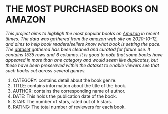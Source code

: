 # THE MOST PURCHASED BOOKS ON AMAZON

*This project aims to highligh the most popular books on [Amazon](https://amazon.com) in recent titmes. 
The data was gathered from the amazon web site on 2020-10-12, and aims to help book readers/sellers know what book is setting the pace.
The [dataset](./data/Most_Popular_Amazon_Books.csv) gathered has been cleaned and curated for future use. It contains 1535 rows and 6 columns. It is good to note that some books have appeared in more than one category and would seem like duplicates, but these have been presereved within the dataset to 
enable viewers see that such books cut across several genres.*
1. CATEGORY: contains detail about the book genre.
2. TITLE: contains information about the title of the book.
3. AUTHOR: contains the corresponding name of author.
4. DATE: This holds the publication date of the book.
5. STAR: The number of stars, rated out of 5 stars.
6. RATING: The total number of reviewers for each book.




